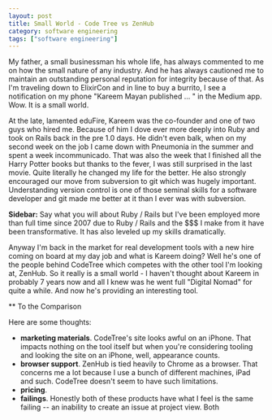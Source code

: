 ```yaml
---
layout: post
title: Small World - Code Tree vs ZenHub
category: software engineering
tags: ["software engineering"]
---
```

My father, a small businessman his whole life, has always commented to me on how the small nature of any industry.  And he has always cautioned me to maintain an outstanding personal reputation for integrity because of that.  As I'm traveling down to ElixirCon and in line to buy a burrito, I see a notification on my phone "Kareem Mayan published ... " in the Medium app.  Wow.  It is a small world.  

At the late, lamented eduFire, Kareem was the co-founder and one of two guys who hired me.  Because of him I dove ever more deeply into Ruby and took on Rails back in the pre 1.0 days.  He didn't even balk, when on my second week on the job I came down with Pneumonia in the summer and spent a week incommunicado.  That was also the week that I finished all the Harry Potter books but thanks to the fever, I was still surprised in the last movie.  Quite literally he changed my life for the better.  He also strongly encouraged our move from subversion to git which was hugely important.  Understanding version control is one of those seminal skills for a software developer and git made me better at it than I ever was with subversion.

**Sidebar:** Say what you will about Ruby / Rails but I've been employed more than full time since 2007 due to Ruby / Rails and the $$$ I make from it have been transformative.  It has also leveled up my skills dramatically.  

Anyway I'm back in the market for real development tools with a new hire coming on board at my day job and what is Kareem doing?  Well he's one of the people behind CodeTree which competes with the other tool I'm looking at, ZenHub.  So it really is a small world - I haven't thought about Kareem in probably 7 years now and all I knew was he went full "Digital Nomad" for quite a while.  And now he's providing an interesting tool.

** To the Comparison

Here are some thoughts:

* **marketing materials**.  CodeTree's site looks awful on an iPhone.  That impacts nothing on the tool itself but when you're considering tooling and looking the site on an iPhone, well, appearance counts.
* **browser support**.  ZenHub is tied heavily to Chrome as a browser.  That concerns me a lot because I use a bunch of different machines, iPad and such.  CodeTree doesn't seem to have such limitations.
* **pricing**.
* **failings**. Honestly both of these products have what I feel is the same failing -- an inability to create an issue at project view.  Both 
